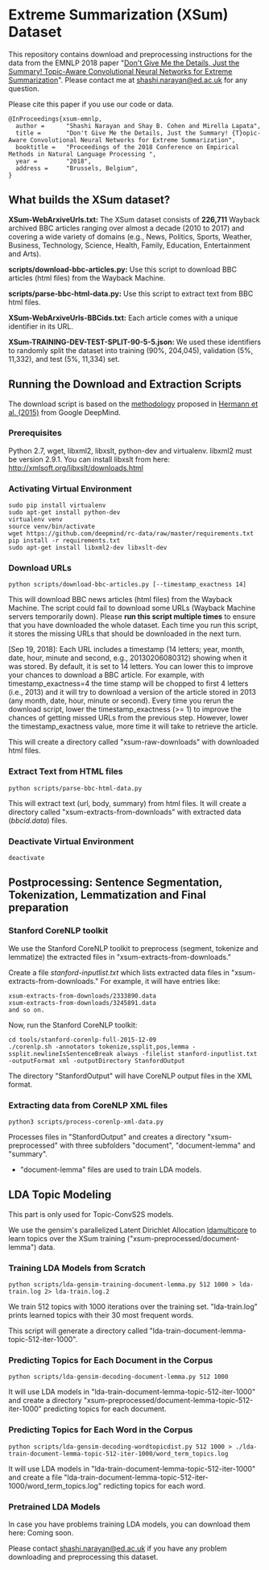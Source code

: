 # Extreme Summarization (XSum) Dataset

This repository contains download and preprocessing instructions for the data from the EMNLP 2018 paper "[Don't Give Me the Details, Just the Summary! Topic-Aware Convolutional Neural Networks for Extreme Summarization](https://arxiv.org/abs/1808.08745)". Please contact me at shashi.narayan@ed.ac.uk for any question.

Please cite this paper if you use our code or data.
```
@InProceedings{xsum-emnlp,
  author =      "Shashi Narayan and Shay B. Cohen and Mirella Lapata",
  title =       "Don't Give Me the Details, Just the Summary! {T}opic-Aware Convolutional Neural Networks for Extreme Summarization",
  booktitle =   "Proceedings of the 2018 Conference on Empirical Methods in Natural Language Processing ",
  year =        "2018",
  address =     "Brussels, Belgium",
}
```

## What builds the XSum dataset?

**XSum-WebArxiveUrls.txt:** The XSum dataset consists of **226,711** Wayback archived BBC articles ranging over almost a decade (2010 to 2017) and covering a wide variety of domains (e.g., News, Politics, Sports, Weather, Business, Technology, Science, Health, Family, Education, Entertainment and Arts). 

**scripts/download-bbc-articles.py:** Use this script to download BBC articles (html files) from the Wayback Machine.

**scripts/parse-bbc-html-data.py:** Use this script to extract text from BBC html files.

**XSum-WebArxiveUrls-BBCids.txt:** Each article comes with a unique identifier in its URL.

**XSum-TRAINING-DEV-TEST-SPLIT-90-5-5.json:** We used these identifiers to randomly split the dataset into training (90%, 204,045), validation (5%, 11,332), and test (5%, 11,334) set.

## Running the Download and Extraction Scripts

The download script is based on the [methodology](https://github.com/deepmind/rc-data/) proposed in [Hermann et al. (2015)](http://arxiv.org/abs/1506.03340) from Google DeepMind. 

### Prerequisites
Python 2.7, wget, libxml2, libxslt, python-dev and virtualenv. libxml2 must be version 2.9.1. You can install libxslt from here: http://xmlsoft.org/libxslt/downloads.html

### Activating Virtual Environment
```
sudo pip install virtualenv
sudo apt-get install python-dev
virtualenv venv
source venv/bin/activate
wget https://github.com/deepmind/rc-data/raw/master/requirements.txt
pip install -r requirements.txt
sudo apt-get install libxml2-dev libxslt-dev
```

### Download URLs
```
python scripts/download-bbc-articles.py [--timestamp_exactness 14]
```
This will download BBC news articles (html files) from the Wayback Machine. The script could fail to download some URLs (Wayback Machine servers temporarily down). Please **run this script multiple times** to ensure that you have downloaded the whole dataset. Each time you run this script, it stores the missing URLs that should be downloaded in the next turn.

[Sep 19, 2018]: Each URL includes a timestamp (14 letters; year, month, date, hour, minute and second, e.g., 20130206080312) showing when it was stored. By default, it is set to 14 letters. You can lower this to improve your chances to download a BBC article. For example, with timestamp_exactness=4 the time stamp will be chopped to first 4 letters (i.e., 2013) and it will try to download a version of the article stored in 2013 (any month, date, hour, minute or second). Every time you rerun the download script, lower the timestamp_exactness (>= 1) to improve the chances of getting missed URLs from the previous step. However, lower the timestamp_exactness value, more time it will take to retrieve the article.

This will create a directory called "xsum-raw-downloads" with downloaded html files.

### Extract Text from HTML files
```
python scripts/parse-bbc-html-data.py
```
This will extract text (url, body, summary) from html files. It will create a directory called "xsum-extracts-from-downloads" with extracted data (*bbcid.data*) files.

### Deactivate Virtual Environment
```deactivate```

## Postprocessing: Sentence Segmentation, Tokenization, Lemmatization and Final preparation

### Stanford CoreNLP toolkit 

We use the Stanford CoreNLP toolkit to preprocess (segment, tokenize and lemmatize) the extracted files in "xsum-extracts-from-downloads." 

Create a file *stanford-inputlist.txt* which lists extracted data files in "xsum-extracts-from-downloads." For example, it will have entries like:
```
xsum-extracts-from-downloads/2333890.data
xsum-extracts-from-downloads/3245891.data
and so on.
```

Now, run the Stanford CoreNLP toolkit:
```
cd tools/stanford-corenlp-full-2015-12-09
./corenlp.sh -annotators tokenize,ssplit,pos,lemma -ssplit.newlineIsSentenceBreak always -filelist stanford-inputlist.txt -outputFormat xml -outputDirectory StanfordOutput
```

The directory "StanfordOutput" will have CoreNLP output files in the XML format. 

### Extracting data from CoreNLP XML files

```
python3 scripts/process-corenlp-xml-data.py
```

Processes files in "StanfordOutput" and creates a directory "xsum-preprocessed" with three subfolders "document", "document-lemma" and "summary".

* "document-lemma" files are used to train LDA models. 

## LDA Topic Modeling

This part is only used for Topic-ConvS2S models.

We use the gensim's parallelized Latent Dirichlet Allocation [ldamulticore](https://radimrehurek.com/gensim/models/ldamulticore.html) to learn topics over the XSum training ("xsum-preprocessed/document-lemma") data.

### Training LDA Models from Scratch

```
python scripts/lda-gensim-training-document-lemma.py 512 1000 > lda-train.log 2> lda-train.log.2
```

We train 512 topics with 1000 iterations over the training set. "lda-train.log" prints learned topics with their 30 most frequent words.

This script will generate a directory called "lda-train-document-lemma-topic-512-iter-1000".

### Predicting Topics for Each Document in the Corpus

```
python scripts/lda-gensim-decoding-document-lemma.py 512 1000
```

It will use LDA models in "lda-train-document-lemma-topic-512-iter-1000" and create a directory "xsum-preprocessed/document-lemma-topic-512-iter-1000" predicting topics for each document.

### Predicting Topics for Each Word in the Corpus

```
python scripts/lda-gensim-decoding-wordtopicdist.py 512 1000 > ./lda-train-document-lemma-topic-512-iter-1000/word_term_topics.log
```

It will use LDA models in "lda-train-document-lemma-topic-512-iter-1000" and create a file "lda-train-document-lemma-topic-512-iter-1000/word_term_topics.log" redicting topics for each word.

### Pretrained LDA Models

In case you have problems training LDA models, you can download them here: Coming soon.


Please contact shashi.narayan@ed.ac.uk if you have any problem downloading and preprocessing this dataset.



